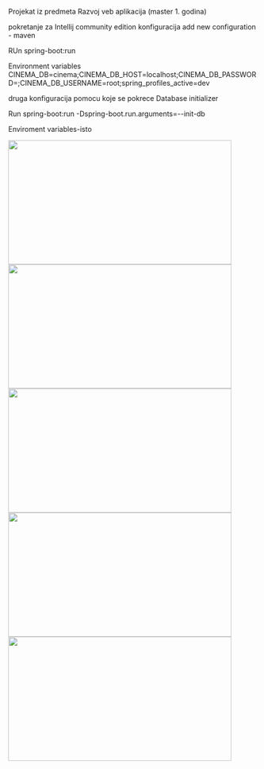 Projekat iz predmeta Razvoj veb aplikacija (master 1. godina)


pokretanje za Intellij community edition konfiguracija
add new configuration - maven

RUn
spring-boot:run

Environment variables
CINEMA_DB=cinema;CINEMA_DB_HOST=localhost;CINEMA_DB_PASSWORD=;CINEMA_DB_USERNAME=root;spring_profiles_active=dev

druga konfiguracija pomocu koje se pokrece Database initializer

Run
spring-boot:run -Dspring-boot.run.arguments=--init-db

Enviroment variables-isto


<img src ="https://github.com/user-attachments/assets/39d2c569-7c32-4e6e-9175-00af0f6a5c9c" width="450" height="250">
<img src ="https://github.com/user-attachments/assets/c850d63c-bf01-4b36-88e2-107b0429e990" width="450" height="250">
<img src ="https://github.com/user-attachments/assets/7a1ca4f9-7001-4979-8503-82b21ef03ade" width="450" height="250">
<img src ="https://github.com/user-attachments/assets/0a4794c6-2d13-4b03-b103-e18a9277fed1" width="450" height="250">
<img src ="https://github.com/user-attachments/assets/96c8c151-7fa3-40fa-8c9b-ffbceaa7b649" width="450" height="250">
